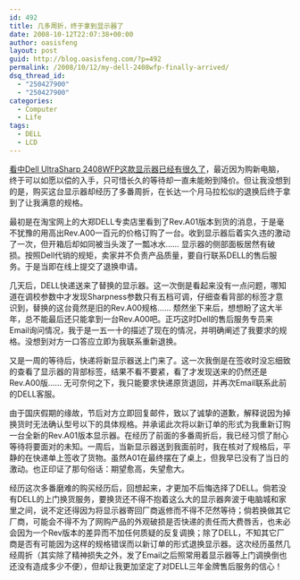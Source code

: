 ```yaml
---
id: 492
title: 几多周折，终于拿到显示器了
date: 2008-10-12T22:07:38+00:00
author: oasisfeng
layout: post
guid: http://blog.oasisfeng.com/?p=492
permalink: /2008/10/12/my-dell-2408wfp-finally-arrived/
dsq_thread_id:
  - "250427900"
  - "250427900"
categories:
  - Computer
  - Life
tags:
  - DELL
  - LCD
---
```

[看中Dell UltraSharp 2408WFP这款显示器已经有很久了](http://blog.oasisfeng.com/2008/06/30/wishlist-updated/)，最近因为购新电脑，终于可以如愿以偿的入手，只可惜长久的等待却一直未能盼到降价。但让我没想到的是，购买这台显示器却经历了多番周折，在长达一个月马拉松似的退换后终于拿到了让我满意的规格。

最初是在淘宝网上的大郑DELL专卖店里看到了Rev.A01版本到货的消息，于是毫不犹豫的用高出Rev.A00一百元的价格订购了一台。收到显示器后着实久违的激动了一次，但开箱后却如同被当头泼了一瓢冰水…… 显示器的侧部面板居然有破损。按照Dell代销的规矩，卖家并不负责产品质量，要自行联系DELL的售后服务。于是当即在线上提交了退换申请。

几天后，DELL快递送来了替换的显示器。这一次倒是看起来没有一点问题，哪知道在调校参数中才发现Sharpness参数只有五档可调，仔细查看背部的标签才意识到，替换的这台竟然是旧的Rev.A00规格…… 颓然坐下来后，想想盼了这大半年，总不能最后还只能拿到一台Rev.A00吧。正巧这时Dell的售后服务专员来Email询问情况，我于是一五一十的描述了现在的情况，并明确阐述了我要求的规格。没想到对方一口答应立即为我联系重新退换。

<!--more-->又是一周的等待后，快递将新显示器送上门来了。这一次我倒是在签收时没忘细致的查看了显示器的背部标签，结果不看不要紧，看了才发现送来的仍然还是Rev.A00版…… 无可奈何之下，我只能要求快递原货退回，并再次Email联系此前的DELL客服。

由于国庆假期的缘故，节后对方立即回复邮件，致以了诚挚的道歉，解释说因为掉换货时无法确认型号以下的具体规格。并承诺此次将以新订单的形式为我重新订购一台全新的Rev.A01版本显示器。在经历了前面的多番周折后，我已经习惯了耐心等待将要面对的未知。一周后，当新显示器送到我面前时，我在核对了规格后，平静的在快递单上签收了货物。虽然A01在最终摆在了桌上，但我早已没有了当日的激动。也正印证了那句俗话：期望愈高，失望愈大。

经历这次多番磨难的购买经历后，回想起来，才更加不后悔选择了DELL。倘若没有DELL的上门换货服务，要换货还不得不抱着这么大的显示器奔波于电脑城和家里之间，说不定还得因为将显示器寄回厂商返修而不得不茫然等待；倘若换做其它厂商，可能会不得不为了网购产品的外观破损是否快递的责任而大费唇舌，也未必会因为一个Rev版本的差异而不加任何质疑的反复调换；除了DELL，不知其它厂商是否有可能因为这样的规格错误而以新订单的形式退换显示器。这次经历虽然几经周折（其实除了精神损失之外，发了Email之后照常用着显示器等上门调换倒也还没有造成多少不便），但却让我更加坚定了对DELL三年金牌售后服务的信心！